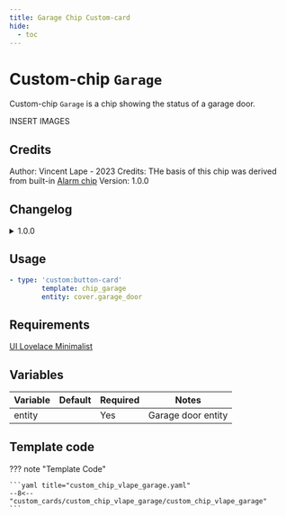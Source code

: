 ```yaml
---
title: Garage Chip Custom-card
hide:
  - toc
---
```


<!-- markdownlint-disable MD046 -->

# Custom-chip `Garage`

Custom-chip `Garage` is a chip showing the status of a garage door.

INSERT IMAGES

## Credits

Author: Vincent Lape - 2023
Credits: THe basis of this chip was derived from built-in [Alarm chip](https://ui-lovelace-minimalist.github.io/UI/usage/chips/chip_alarm/)
Version: 1.0.0

## Changelog

<details>
<summary>1.0.0</summary>
Initial release
</details>

## Usage

```yaml
- type: 'custom:button-card'
        template: chip_garage
        entity: cover.garage_door
```

## Requirements

[UI Lovelace Minimalist](https://github.com/UI-Lovelace-Minimalist/UI)

## Variables

| Variable                | Default | Required         | Notes                      |
| ----------------------- | ------- | ---------------- | -------------------------- |
| entity                  |         | Yes | Garage door entity       |

## Template code

??? note "Template Code"

    ```yaml title="custom_chip_vlape_garage.yaml"
    --8<-- "custom_cards/custom_chip_vlape_garage/custom_chip_vlape_garage"
    ```

